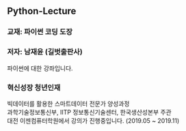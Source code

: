 ## Python-Lecture
### 교재: 파이썬 코딩 도장
### 저자: 남재윤 (길벗출판사)
파이썬에 대한 강좌입니다.

### 혁신성장 청년인재
빅데이터를 활용한 스마트데이터 전문가 양성과정<br>
과학기술정보통신부, IITP 정보통신기술센터, 한국생산성본부 주관<br>
대전 이젠컴퓨터학원에서 강의가 진행중입니다. (2019.05 ~ 2019.11)
